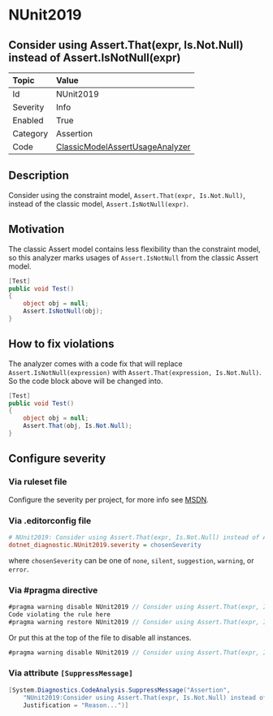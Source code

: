 # NUnit2019

## Consider using Assert.That(expr, Is.Not.Null) instead of Assert.IsNotNull(expr)

| Topic    | Value
| :--      | :--
| Id       | NUnit2019
| Severity | Info
| Enabled  | True
| Category | Assertion
| Code     | [ClassicModelAssertUsageAnalyzer](https://github.com/nunit/nunit.analyzers/blob/master/src/nunit.analyzers/ClassicModelAssertUsage/ClassicModelAssertUsageAnalyzer.cs)

## Description

Consider using the constraint model, `Assert.That(expr, Is.Not.Null)`, instead of the classic model, `Assert.IsNotNull(expr)`.

## Motivation

The classic Assert model contains less flexibility than the constraint model,
so this analyzer marks usages of `Assert.IsNotNull` from the classic Assert model.

```csharp
[Test]
public void Test()
{
    object obj = null;
    Assert.IsNotNull(obj);
}
```

## How to fix violations

The analyzer comes with a code fix that will replace `Assert.IsNotNull(expression)` with
`Assert.That(expression, Is.Not.Null)`. So the code block above will be changed into.

```csharp
[Test]
public void Test()
{
    object obj = null;
    Assert.That(obj, Is.Not.Null);
}
```

<!-- start generated config severity -->
## Configure severity

### Via ruleset file

Configure the severity per project, for more info see [MSDN](https://learn.microsoft.com/en-us/visualstudio/code-quality/using-rule-sets-to-group-code-analysis-rules?view=vs-2022).

### Via .editorconfig file

```ini
# NUnit2019: Consider using Assert.That(expr, Is.Not.Null) instead of Assert.IsNotNull(expr)
dotnet_diagnostic.NUnit2019.severity = chosenSeverity
```

where `chosenSeverity` can be one of `none`, `silent`, `suggestion`, `warning`, or `error`.

### Via #pragma directive

```csharp
#pragma warning disable NUnit2019 // Consider using Assert.That(expr, Is.Not.Null) instead of Assert.IsNotNull(expr)
Code violating the rule here
#pragma warning restore NUnit2019 // Consider using Assert.That(expr, Is.Not.Null) instead of Assert.IsNotNull(expr)
```

Or put this at the top of the file to disable all instances.

```csharp
#pragma warning disable NUnit2019 // Consider using Assert.That(expr, Is.Not.Null) instead of Assert.IsNotNull(expr)
```

### Via attribute `[SuppressMessage]`

```csharp
[System.Diagnostics.CodeAnalysis.SuppressMessage("Assertion",
    "NUnit2019:Consider using Assert.That(expr, Is.Not.Null) instead of Assert.IsNotNull(expr)",
    Justification = "Reason...")]
```
<!-- end generated config severity -->

